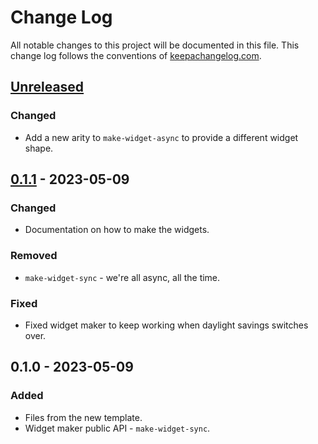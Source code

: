 # Change Log
All notable changes to this project will be documented in this file. This change log follows the conventions of [keepachangelog.com](http://keepachangelog.com/).

## [Unreleased]
### Changed
- Add a new arity to `make-widget-async` to provide a different widget shape.

## [0.1.1] - 2023-05-09
### Changed
- Documentation on how to make the widgets.

### Removed
- `make-widget-sync` - we're all async, all the time.

### Fixed
- Fixed widget maker to keep working when daylight savings switches over.

## 0.1.0 - 2023-05-09
### Added
- Files from the new template.
- Widget maker public API - `make-widget-sync`.

[Unreleased]: https://sourcehost.site/your-name/simple-http-server/compare/0.1.1...HEAD
[0.1.1]: https://sourcehost.site/your-name/simple-http-server/compare/0.1.0...0.1.1
